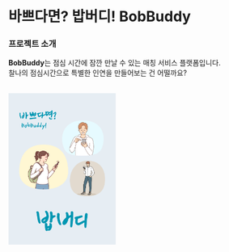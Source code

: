 # **바쁘다면? 밥버디! BobBuddy**


### **프로젝트 소개**

**BobBuddy**는 점심 시간에 잠깐 만날 수 있는 매칭 서비스 플랫폼입니다.
<br>
찰나의 점심시간으로 특별한 인연을 만들어보는 건 어떨까요?

<br>

<img height="300px" src="public/밥버디.png" />